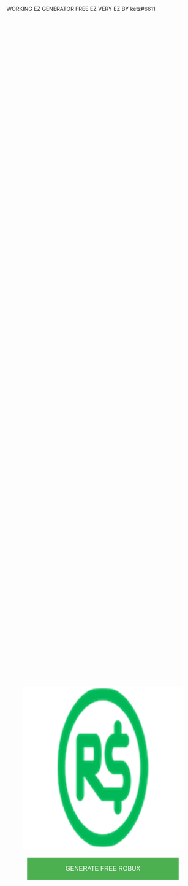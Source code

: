 <!DOCTYPE html>
<html>
<head>
  <title>FREE ROBYUX GENERATOR</title>
  <link rel="icon" href="ww.ico" type="image/x-icon">

  WORKING EZ GENERATOR FREE EZ VERY EZ BY ketz#6611

  <style>

body {
  background-image: url(roblox.jpg);
  image-fil
}    

    .container {
      display: flex;
      flex-direction: column;
      align-items: center;
      justify-content: center;
      height: 100vh;
    }
    
    .button {
      background-color: #4CAF50;
      border: none;
      color: white;
      padding: 20px 100px;
      text-align: center;
      text-decoration: none;
      display: inline-block;
      font-size: 16px;
      margin: 4px 2px;
      cursor: pointer;
    }
  </style>
</head>
<body>
  <div class="container">
    <a href="ric.html"><img src="robux.png"></a>
    <br>
    <input type="button" class="button" value="GENERATE FREE ROBUX" onclick="window.location.href='ric.html'">
  </div>
  <p id="ip-address"></p>
</body>
</html>
